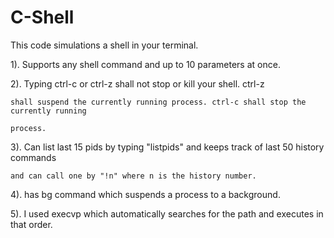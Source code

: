 # C-Shell

This code simulations a shell in your terminal. 

1). Supports any shell command and up to 10 parameters at once.

2). Typing ctrl-c or ctrl-z shall not stop or kill your shell. ctrl-z

    shall suspend the currently running process. ctrl-c shall stop the currently running
    
    process. 

3). Can list last 15 pids by typing "listpids" and keeps track of last 50 history commands

    and can call one by "!n" where n is the history number.

4). has bg command which suspends a process to a background.

5). I used execvp which automatically searches for the path and executes in that order.


